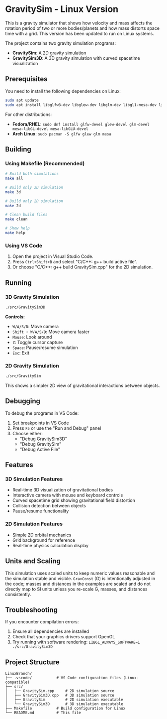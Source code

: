 # GravitySim - Linux Version

This is a gravity simulator that shows how velocity and mass affects the rotation period of two or more bodies/planets and how mass distorts space time with a grid. This version has been updated to run on Linux systems.

The project contains two gravity simulation programs:
- **GravitySim**: A 2D gravity simulation 
- **GravitySim3D**: A 3D gravity simulation with curved spacetime visualization

## Prerequisites

You need to install the following dependencies on Linux:

```bash
sudo apt update
sudo apt install libglfw3-dev libglew-dev libglm-dev libgl1-mesa-dev libglu1-mesa-dev build-essential
```

For other distributions:
- **Fedora/RHEL**: `sudo dnf install glfw-devel glew-devel glm-devel mesa-libGL-devel mesa-libGLU-devel`
- **Arch Linux**: `sudo pacman -S glfw glew glm mesa`

## Building

### Using Makefile (Recommended)

```bash
# Build both simulations
make all

# Build only 3D simulation
make 3d

# Build only 2D simulation  
make 2d

# Clean build files
make clean

# Show help
make help
```

### Using VS Code

1. Open the project in Visual Studio Code.
2. Press `Ctrl+Shift+B` and select "C/C++: g++ build active file".
3. Or choose "C/C++: g++ build GravitySim.cpp" for the 2D simulation.

## Running

### 3D Gravity Simulation
```bash
./src/GravitySim3D
```

**Controls:**
- `W/A/S/D`: Move camera
- `Shift + W/A/S/D`: Move camera faster
- `Mouse`: Look around
- `Z`: Toggle cursor capture
- `Space`: Pause/resume simulation
- `Esc`: Exit

### 2D Gravity Simulation
```bash
./src/GravitySim
```

This shows a simpler 2D view of gravitational interactions between objects.

## Debugging

To debug the programs in VS Code:

1. Set breakpoints in VS Code
2. Press `F5` or use the "Run and Debug" panel
3. Choose either:
   - "Debug GravitySim3D" 
   - "Debug GravitySim"
   - "Debug Active File"

## Features

### 3D Simulation Features
- Real-time 3D visualization of gravitational bodies
- Interactive camera with mouse and keyboard controls
- Curved spacetime grid showing gravitational field distortion
- Collision detection between objects
- Pause/resume functionality

### 2D Simulation Features  
- Simple 2D orbital mechanics
- Grid background for reference
- Real-time physics calculation display

## Units and Scaling

This simulation uses scaled units to keep numeric values reasonable and the simulation stable and visible. `GravConst` (G) is intentionally adjusted in the code; masses and distances in the examples are scaled and do not directly map to SI units unless you re-scale G, masses, and distances consistently.

## Troubleshooting

If you encounter compilation errors:

1. Ensure all dependencies are installed
2. Check that your graphics drivers support OpenGL
3. Try running with software rendering: `LIBGL_ALWAYS_SOFTWARE=1 ./src/GravitySim3D`

## Project Structure

```
LinuxBranch/
├── .vscode/           # VS Code configuration files (Linux-compatible)
├── src/
│   ├── GravitySim.cpp     # 2D simulation source
│   ├── GravitySim3D.cpp   # 3D simulation source
│   ├── GravitySim         # 2D simulation executable
│   └── GravitySim3D       # 3D simulation executable
├── Makefile           # Build configuration for Linux
└── README.md          # This file
```
